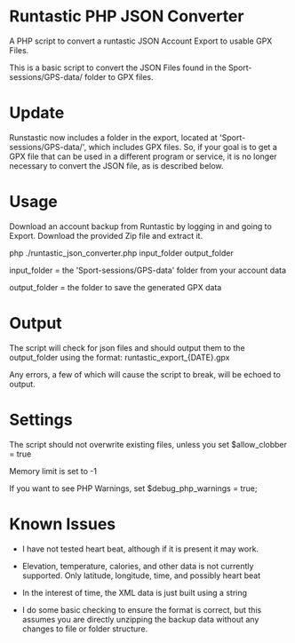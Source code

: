 # Runtastic PHP JSON Converter

A PHP script to convert a runtastic JSON Account Export to usable GPX Files.

This is a basic script to convert the JSON Files found in the Sport-sessions/GPS-data/ folder to GPX files. 

# Update

Runstastic now includes a folder in the export, located at 'Sport-sessions/GPS-data/', which includes GPX files. So, if your goal is to get a GPX file that can be used in a different program or service, it is no longer necessary to convert the JSON file, as is described below. 

# Usage

Download an account backup from Runtastic by logging in and going to Export. Download the provided Zip file and extract it. 

php ./runtastic_json_converter.php input_folder output_folder

input_folder = the 'Sport-sessions/GPS-data' folder from your account data

output_folder = the folder to save the generated GPX data

# Output

The script will check for json files and should output them to the output_folder using the format: runtastic_export_{DATE}.gpx

Any errors, a few of which will cause the script to break, will be echoed to output.

# Settings

The script should not overwrite existing files, unless you set $allow_clobber = true

Memory limit is set to -1

If you want to see PHP Warnings, set $debug_php_warnings = true;

# Known Issues

- I have not tested heart beat, although if it is present it may work.

- Elevation, temperature, calories, and other data is not currently supported. Only latitude, longitude, time, and possibly heart beat

- In the interest of time, the XML data is just built using a string

-  I do some basic checking to ensure the format is correct, but this assumes you are directly unzipping the backup data without any changes to file or folder structure. 


